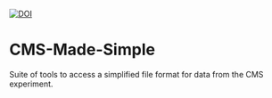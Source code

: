 [![DOI](https://zenodo.org/badge/12589/mattbellis/CMS-Made-Simple.svg)](http://dx.doi.org/10.5281/zenodo.17258)

# CMS-Made-Simple
Suite of tools to access a simplified file format for data from the CMS experiment. 
